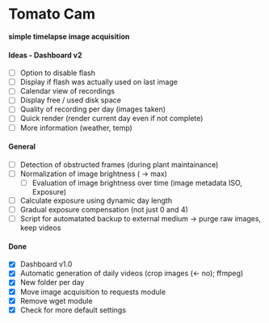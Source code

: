 # Tomato Cam
**simple timelapse image acquisition**

#### Ideas - Dashboard v2
 - [ ] Option to disable flash
 - [ ] Display if flash was actually used on last image
 - [ ] Calendar view of recordings
 - [ ] Display free / used disk space
 - [ ] Quality of recording per day (images taken)
 - [ ] Quick render (render current day even if not complete)
 - [ ] More information (weather, temp)

#### General
 - [ ] Detection of obstructed frames (during plant maintainance)
 - [ ] Normalization of image brightness ( -> max)
 	- [ ] Evaluation of image brightness over time (image metadata ISO, Exposure)
 - [ ] Calculate exposure using dynamic day length
 - [ ] Gradual exposure compensation (not just 0 and 4)
 - [ ] Script for automatated backup to external medium -> purge raw images, keep videos

#### Done
 - [x] Dashboard v1.0
 - [x] Automatic generation of daily videos (crop images (<- no); ffmpeg)
 - [x] New folder per day
 - [x] Move image acquisition to requests module
 - [x] Remove wget module
 - [x] Check for more default settings
